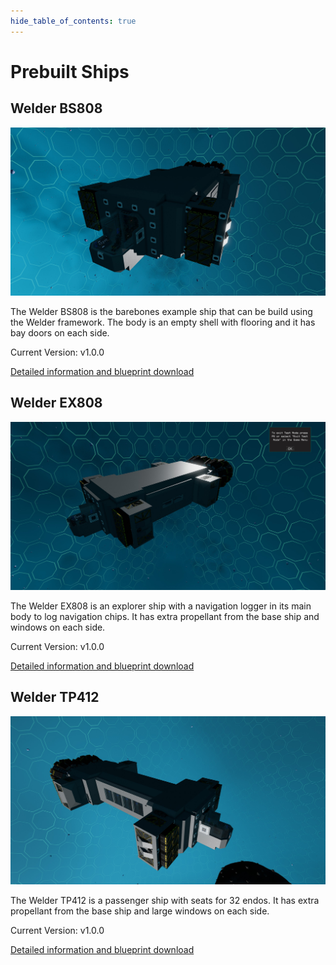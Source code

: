 ```yaml
---
hide_table_of_contents: true
---
```


# Prebuilt Ships

## Welder BS808

<img src="./photos/bs808/20220712203129_1.jpg" width="800" />

The Welder BS808 is the barebones example ship that can be build using the Welder framework.
The body is an empty shell with flooring and it has bay doors on each side.

Current Version: v1.0.0

[Detailed information and blueprint download](./ships/bs808)

## Welder EX808

<img src="./photos/ex808/20220713135228_1.jpg" width="800" />

The Welder EX808 is an explorer ship with a navigation logger in its main body to log navigation chips.
It has extra propellant from the base ship and windows on each side.

Current Version: v1.0.0

[Detailed information and blueprint download](./ships/ex808)

## Welder TP412

<img src="./photos/tp412/20220713151817_1.jpg" width="800" />

The Welder TP412 is a passenger ship with seats for 32 endos.
It has extra propellant from the base ship and large windows on each side.

Current Version: v1.0.0

[Detailed information and blueprint download](./ships/tp412)
